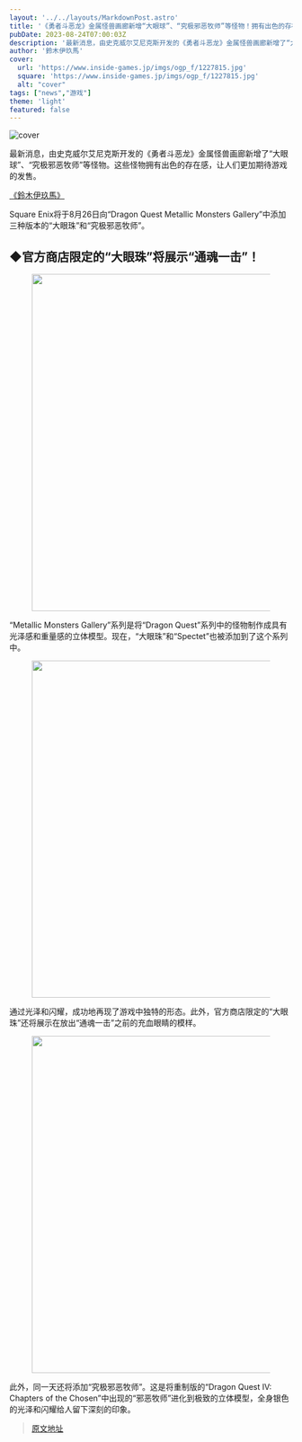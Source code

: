 ```yaml
---
layout: '../../layouts/MarkdownPost.astro'
title: '《勇者斗恶龙》金属怪兽画廊新增“大眼球”、“究极邪恶牧师”等怪物！拥有出色的存在感'
pubDate: 2023-08-24T07:00:03Z
description: '最新消息，由史克威尔艾尼克斯开发的《勇者斗恶龙》金属怪兽画廊新增了“大眼球”、“究极邪恶牧师”等怪物。这些怪物拥有出色的存在感，让人们更加期待游戏的发售。'
author: '鈴木伊玖馬'
cover:
  url: 'https://www.inside-games.jp/imgs/ogp_f/1227815.jpg'
  square: 'https://www.inside-games.jp/imgs/ogp_f/1227815.jpg'
  alt: "cover"
tags: ["news","游戏"]
theme: 'light'
featured: false
---
```


![cover](https://www.inside-games.jp/imgs/ogp_f/1227815.jpg)

最新消息，由史克威尔艾尼克斯开发的《勇者斗恶龙》金属怪兽画廊新增了“大眼球”、“究极邪恶牧师”等怪物。这些怪物拥有出色的存在感，让人们更加期待游戏的发售。

<a href="/author/10288/recent/%E9%88%B4%E6%9C%A8%E4%BC%8A%E7%8E%96%E9%A6%AC">《鈴木伊玖馬》</a>

<figure class="ctms-editor-twitter"><blockquote class="twitter-tweet" data-conversation=""><a href="https://twitter.com/SQEX_eSTORE/status/1694530540052066366"></a></blockquote><script async="" charset="utf-8" src="https://platform.twitter.com/widgets.js"></script></figure><figure class="ctms-editor-twitter"><blockquote class="twitter-tweet" data-conversation=""><a href="https://twitter.com/SQEX_eSTORE/status/1694547850955567416"></a></blockquote><script async="" charset="utf-8" src="https://platform.twitter.com/widgets.js"></script></figure>
<p>Square Enix将于8月26日向“Dragon Quest Metallic Monsters Gallery”中添加三种版本的“大眼珠”和“究极邪恶牧师”。</p>
<h2>◆官方商店限定的“大眼珠”将展示“通魂一击”！</h2>
<figure class="ctms-editor-image"><img src="https://www.inside-games.jp/imgs/zoom/1227815.png" class="inline-article-image" width="600" height="600"></figure>
<p>“Metallic Monsters Gallery”系列是将“Dragon Quest”系列中的怪物制作成具有光泽感和重量感的立体模型。现在，“大眼珠”和“Spectet”也被添加到了这个系列中。</p>
<figure class="ctms-editor-image"><img src="https://www.inside-games.jp/imgs/zoom/1227816.png" class="inline-article-image" width="600" height="600"></figure>
<p>通过光泽和闪耀，成功地再现了游戏中独特的形态。此外，官方商店限定的“大眼珠”还将展示在放出“通魂一击”之前的充血眼睛的模样。</p>
<figure class="ctms-editor-image"><img src="https://www.inside-games.jp/imgs/zoom/1227817.png" class="inline-article-image" width="600" height="600"></figure>
<p>此外，同一天还将添加“究极邪恶牧师”。这是将重制版的“Dragon Quest IV: Chapters of the Chosen”中出现的“邪恶牧师”进化到极致的立体模型，全身银色的光泽和闪耀给人留下深刻的印象。</p>

>[原文地址](https://www.inside-games.jp/article/2023/08/24/148067.html)  